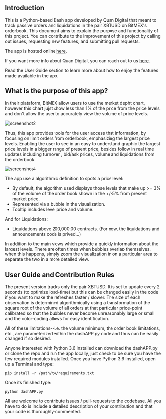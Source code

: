 ## Introduction

This is a Python-based Dash app developed by Quan Digital that meant to track passive orders and liquidations in the pair XBTUSD on BitMEX's orderbook. This document aims to explain the purpose and functionality of this project. You can contribute to the improvement of this project by calling out issues, requesting new features, and submitting pull requests.

The app is hosted online [here](http://ec2-34-244-232-144.eu-west-1.compute.amazonaws.com). 

If you want more info about Quan Digital, you can reach out to us [here](https://www.quan.digital). 

Read the User Guide section to learn more about how to enjoy the features made available in the app. 

## What is the purpose of this app?

In their plataform, BitMEX allow users to use the merket depht chart, however this chart jujst show less than 1% of the price from the price levels and don't allow the user to accurately view the volume of price levels.

![screenshot2](https://github.com/quan-digital/whale-watcher/blob/master/screenshot/screenshot2.png)

Thus, this app provides tools for the user access that information, by focusing on limit orders from orderbook, emphasizing the largest price levels. Enabling the user to see in an easy to understand graphic the largest price levels in a bigger range of present price, besides follow in real time updates including turnover , bid/ask prices, volume and liquidations from the orderbook.

![screenshot4](https://github.com/quan-digital/whale-watcher/blob/master/screenshot/screenshot4.jpeg)

The app use a algorithmic definition to spots a price level:
* By default, the algorithm used displays those levels that make up >= 3% of the volume of the order book shown in the +/-5% from present market price.
* Represented via a bubble in the visualization.
* Tooltip includes level price and volume.

And for Liquidations:
* Liquidations above 200,000.00 contracts.
(For now, the liquidations and announcements code is prived...)

In addition to the main views which provide a quickly  information about the largest levels. There are often times when bubbles overlap themselves, when this happens, simply zoom the visualization in on a particular area to separate the two in a more detailed view. 

## User Guide and Contribution Rules

The present version tracks  only the pair XBTUSD. It is set to update every 2 seconds (to optimize load-time) but this can be changed easily in the code if you want to make the refreshes faster / slower. 
The size of each observation is determined algorithmically using a transformation of the square root of the volume of all orders at that particular price-point calibrated so that the bubbles never become unreasonably large or small and  the color-coding allows for easy identification. 

All of these limitations--i.e. the volume minimum, the order book limitations, etc., are parameterized within the dashAPP.py code and thus can be easily changed if so desired.

Anyone interested with Python 3.6 installed can download the dashAPP.py or clone the repo and run the app locally, just check to be sure you have the few required modules installed. Once you have Python 3.6 installed, open up a Terminal and type:

    pip install -r /path/to/requirements.txt

Once its finished type:

    python dashAPP.py

All are welcome to contribute issues / pull-requests to the codebase. All you have to do is include a detailed description of your contribution and that your code is thoroughly-commented.